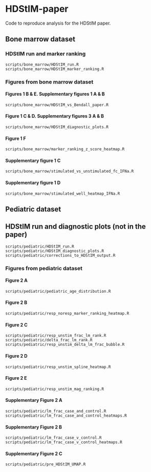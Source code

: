 # HDStIM-paper
Code to reproduce analysis for the HDStIM paper.

## Bone marrow dataset
### HDStIM run and marker ranking
```
scripts/bone_marrow/HDStIM_run.R
scripts/bone_marrow/HDStIM_marker_ranking.R
```
### Figures from bone marrow dataset
#### Figures 1 B & E. Supplementary figures 1 A & B
```
scripts/bone_marrow/HDStIM_vs_Bendall_paper.R
```
#### Figure 1 C & D. Supplementary figures 3 A & B
```
scripts/bone_marrow/HDStIM_diagnostic_plots.R
```
#### Figure 1 F
```
scripts/bone_marrow/marker_ranking_z_score_heatmap.R
```
#### Supplementary figure 1 C
```
scripts/bone_marrow/stimulated_vs_unstimulated_fc_IFNa.R
```
#### Supplementary figure 1 D
```
scripts/bone_marrow/stimulated_well_heatmap_IFNa.R
```

## Pediatric dataset
## HDStIM run and diagnostic plots (not in the paper)
```
scripts/pediatric/HDStIM_run.R 
scripts/pediatric/HDStIM_diagnostic_plots.R
scripts/pediatric/corrections_to_HDStIM_output.R
```

### Figures from pediatric dataset
#### Figure 2 A
```
scripts/pediatric/pediatric_age_distribution.R
```

#### Figure 2 B
```
scripts/pediatric/resp_noresp_marker_ranking_heatmap.R
```

#### Figure 2 C
```
scripts/pediatric/resp_unstim_frac_lm_rank.R
scripts/pediatric/delta_frac_lm_rank.R
scripts/pediatric/resp_unstim_delta_lm_frac_bubble.R
```

#### Figure 2 D
```
scripts/pediatric/resp_unstim_spline_heatmap.R
```

#### Figure 2 E
```
scripts/pediatric/resp_unstim_mag_ranking.R
```

#### Supplementary Figure 2 A
```
scripts/pediatric/lm_frac_case_and_control.R
scripts/pediatric/lm_frac_case_and_control_heatmaps.R
```

#### Supplementary Figure 2 B
```
scripts/pediatric/lm_frac_case_v_control.R
scripts/pediatric/lm_frac_case_v_control_heatmaps.R
```

#### Supplementary Figure 2 C
```
scripts/pediatric/pre_HDStIM_UMAP.R
```
